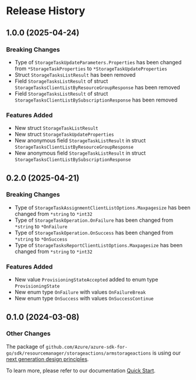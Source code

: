 # Release History

## 1.0.0 (2025-04-24)
### Breaking Changes

- Type of `StorageTaskUpdateParameters.Properties` has been changed from `*StorageTaskProperties` to `*StorageTaskUpdateProperties`
- Struct `StorageTasksListResult` has been removed
- Field `StorageTasksListResult` of struct `StorageTasksClientListByResourceGroupResponse` has been removed
- Field `StorageTasksListResult` of struct `StorageTasksClientListBySubscriptionResponse` has been removed

### Features Added

- New struct `StorageTaskListResult`
- New struct `StorageTaskUpdateProperties`
- New anonymous field `StorageTaskListResult` in struct `StorageTasksClientListByResourceGroupResponse`
- New anonymous field `StorageTaskListResult` in struct `StorageTasksClientListBySubscriptionResponse`


## 0.2.0 (2025-04-21)
### Breaking Changes

- Type of `StorageTaskAssignmentClientListOptions.Maxpagesize` has been changed from `*string` to `*int32`
- Type of `StorageTaskOperation.OnFailure` has been changed from `*string` to `*OnFailure`
- Type of `StorageTaskOperation.OnSuccess` has been changed from `*string` to `*OnSuccess`
- Type of `StorageTasksReportClientListOptions.Maxpagesize` has been changed from `*string` to `*int32`

### Features Added

- New value `ProvisioningStateAccepted` added to enum type `ProvisioningState`
- New enum type `OnFailure` with values `OnFailureBreak`
- New enum type `OnSuccess` with values `OnSuccessContinue`


## 0.1.0 (2024-03-08)
### Other Changes

The package of `github.com/Azure/azure-sdk-for-go/sdk/resourcemanager/storageactions/armstorageactions` is using our [next generation design principles](https://azure.github.io/azure-sdk/general_introduction.html).

To learn more, please refer to our documentation [Quick Start](https://aka.ms/azsdk/go/mgmt).